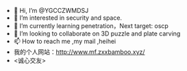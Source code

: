 - 👋 Hi, I’m @YGCCZWMDSJ
- 👀 I’m interested in security and space.
- 🌱 I’m currently learning penetration，Next target: oscp
- 💞️ I’m looking to collaborate on 3D puzzle and plate carving
- 📫 How to reach me ,my mail ,heihei 
- 我的个人网站：http://www.mf.zxxbamboo.xyz/
- <诚心交友>
<!---
YGCCZWMDSJ/YGCCZWMDSJ is a ✨ special ✨ repository because its `README.md` (this file) appears on your GitHub profile.
You can click the Preview link to take a look at your changes.
--->
